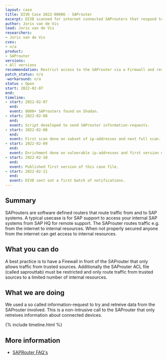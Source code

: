 ```yaml
---
layout: case
title: DIVD Case 2022-00006 - SAProuter
excerpt: DIVD scanned for internet connected SAProuters that respond to information-requests, meaning they are not properly secured.
author: Joris van de Vis
lead: Joris van de Vis
researchers:
- Joris van de Vis
cves:
- n/a
product:
- SAProuter
versions:
- All versions
recommendation: Restrict access to the SAProuter via a Firewall and restricted Access Control Lists.  
patch_status: n/a
-workaround: n/a
status : Open
start: 2022-02-07
end:
timeline:
- start: 2022-02-07
  end:
  event: 8000+ SAProuters found on Shodan.
- start: 2022-02-08
  end:
  event: Script developed to send SAProuter information-requests.
- start: 2022-02-08
  end:
  event: First scan done on subset of ip-addresses and next full scan.
- start: 2022-02-09
  end:
  event: Enrichment done on vulnerable ip-addresses and first version of this case file.
- start: 2022-02-10
  end:
  event: Published first version of this case file.
- start: 2022-02-11
  end:
  event: DIVD sent out a first batch of notifications.
---
```


## Summary

SAProuters are software defined routers that route traffic from and to SAP systems. A typical usecase is for SAP support to access your internal SAP systems from SAP HQ for remote support. The SAProuter routes traffic e.g. from the internet to internal resources.
When not properly secured anyone from the internet can get access to internal resources.

## What you can do

A best practice is to have a Firewall in front of the SAProuter that only allows traffic from trusted sources. Additionally the SAProuter ACL file (called saprouttab) must be restricted and only route traffic from trusted sources to a limited number of internal resources.  

## What we are doing

We used a so called information-request to try and retreive data from the SAProuter involved. This is a non-intrusive call to the SAProuter that only retreives information about connected devices.

{% include timeline.html %}


## More information
* [SAPRouter FAQ's](https://blogs.sap.com/2018/05/21/sap-router-faqs/)

